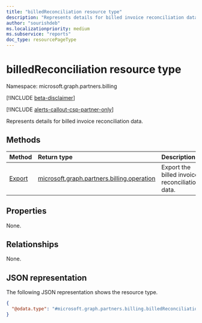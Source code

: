 ```yaml
---
title: "billedReconciliation resource type"
description: "Represents details for billed invoice reconciliation data."
author: "sourishdeb"
ms.localizationpriority: medium
ms.subservice: "reports"
doc_type: resourcePageType
---
```


# billedReconciliation resource type

Namespace: microsoft.graph.partners.billing

[!INCLUDE [beta-disclaimer](../../includes/beta-disclaimer.md)]

[!INCLUDE [alerts-callout-csp-partner-only](../includes/alerts-callout-csp-partner-only.md)]

Represents details for billed invoice reconciliation data.

## Methods

|Method|Return type|Description|
|:---|:---|:---|
|[Export](../api/partners-billing-billedreconciliation-export.md)|[microsoft.graph.partners.billing.operation](partners-billing-operation.md)|Export the billed invoice reconciliation data.|

## Properties

None.

## Relationships

None.

## JSON representation

The following JSON representation shows the resource type.

<!-- {
  "blockType": "resource",
  "keyProperty": "id",
  "@odata.type": "microsoft.graph.partners.billing.billedReconciliation",
  "baseType": "microsoft.graph.entity",
  "openType": false
}
-->
``` json
{
  "@odata.type": "#microsoft.graph.partners.billing.billedReconciliation"
}
```
